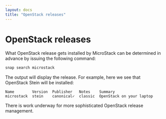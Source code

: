 ```yaml
---
layout: docs
title: "OpenStack releases"
---
```


# OpenStack releases

What OpenStack release gets installed by MicroStack can be determined in
advance by issuing the following command:

```bash
snap search microstack
```

The output will display the release. For example, here we see that OpenStack
Stein will be installed:

```no-highlight
Name        Version  Publisher   Notes    Summary
microstack  stein    canonical✓  classic  OpenStack on your laptop
```

There is work underway for more sophisticated OpenStack release management.
